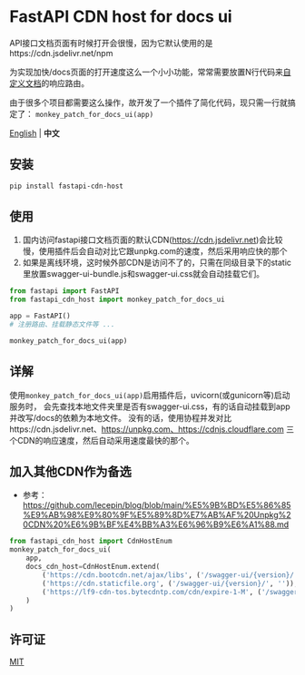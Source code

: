# FastAPI CDN host for docs ui

API接口文档页面有时候打开会很慢，因为它默认使用的是https://cdn.jsdelivr.net/npm

为实现加快/docs页面的打开速度这么一个小小功能，常常需要放置N行代码来[自定义文档](https://fastapi.tiangolo.com/how-to/custom-docs-ui-assets/?h=static#custom-cdn-for-javascript-and-css)的响应路由。

由于很多个项目都需要这么操作，故开发了一个插件了简化代码，现只需一行就搞定了：
`monkey_patch_for_docs_ui(app)`

[English](./README.md) | **中文**

## 安装

```bash
pip install fastapi-cdn-host
```

## 使用
1. 国内访问fastapi接口文档页面的默认CDN(https://cdn.jsdelivr.net)会比较慢，使用插件后会自动对比它跟unpkg.com的速度，然后采用响应快的那个
2. 如果是离线环境，这时候外部CDN是访问不了的，只需在同级目录下的static里放置swagger-ui-bundle.js和swagger-ui.css就会自动挂载它们。
```py
from fastapi import FastAPI
from fastapi_cdn_host import monkey_patch_for_docs_ui

app = FastAPI()
# 注册路由、挂载静态文件等 ...

monkey_patch_for_docs_ui(app)
```

## 详解

使用`monkey_patch_for_docs_ui(app)`启用插件后，uvicorn(或gunicorn等)启动服务时，
会先查找本地文件夹里是否有swagger-ui.css，有的话自动挂载到app并改写/docs的依赖为本地文件。
没有的话，使用协程并发对比https://cdn.jsdelivr.net、https://unpkg.com、https://cdnjs.cloudflare.com
三个CDN的响应速度，然后自动采用速度最快的那个。

## 加入其他CDN作为备选

- 参考：https://github.com/lecepin/blog/blob/main/%E5%9B%BD%E5%86%85%E9%AB%98%E9%80%9F%E5%89%8D%E7%AB%AF%20Unpkg%20CDN%20%E6%9B%BF%E4%BB%A3%E6%96%B9%E6%A1%88.md
```py
from fastapi_cdn_host import CdnHostEnum
monkey_patch_for_docs_ui(
    app,
    docs_cdn_host=CdnHostEnum.extend(
        ('https://cdn.bootcdn.net/ajax/libs', ('/swagger-ui/{version}/', '')),  # BootCDN
        ('https://cdn.staticfile.org', ('/swagger-ui/{version}/', '')),  # 七牛云
        ('https://lf9-cdn-tos.bytecdntp.com/cdn/expire-1-M', ('/swagger-ui/{version}/', '')),  # 字节
    )
)
```

## 许可证

[MIT](./LICENSE)
